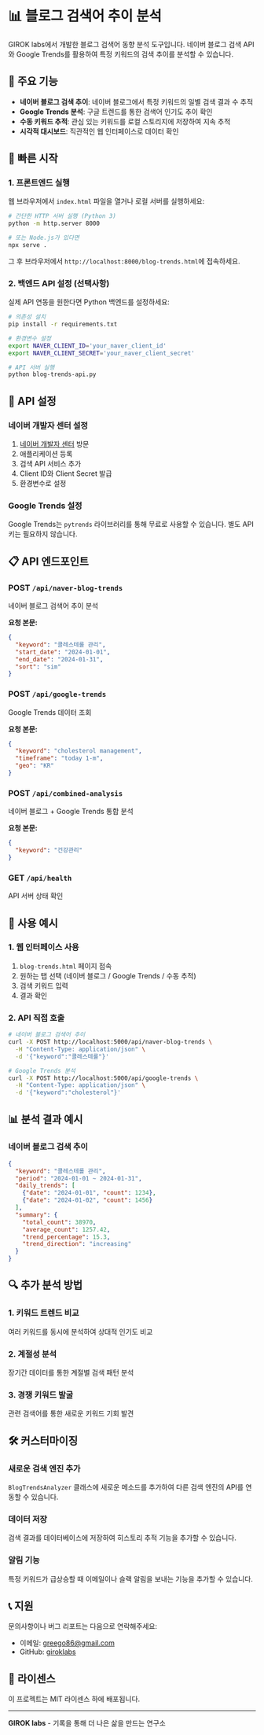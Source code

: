 # 📊 블로그 검색어 추이 분석

GIROK labs에서 개발한 블로그 검색어 동향 분석 도구입니다. 네이버 블로그 검색 API와 Google Trends를 활용하여 특정 키워드의 검색 추이를 분석할 수 있습니다.

## 🌟 주요 기능

- **네이버 블로그 검색 추이**: 네이버 블로그에서 특정 키워드의 일별 검색 결과 수 추적
- **Google Trends 분석**: 구글 트렌드를 통한 검색어 인기도 추이 확인
- **수동 키워드 추적**: 관심 있는 키워드를 로컬 스토리지에 저장하여 지속 추적
- **시각적 대시보드**: 직관적인 웹 인터페이스로 데이터 확인

## 🚀 빠른 시작

### 1. 프론트엔드 실행

웹 브라우저에서 `index.html` 파일을 열거나 로컬 서버를 실행하세요:

```bash
# 간단한 HTTP 서버 실행 (Python 3)
python -m http.server 8000

# 또는 Node.js가 있다면
npx serve .
```

그 후 브라우저에서 `http://localhost:8000/blog-trends.html`에 접속하세요.

### 2. 백엔드 API 설정 (선택사항)

실제 API 연동을 원한다면 Python 백엔드를 설정하세요:

```bash
# 의존성 설치
pip install -r requirements.txt

# 환경변수 설정
export NAVER_CLIENT_ID='your_naver_client_id'
export NAVER_CLIENT_SECRET='your_naver_client_secret'

# API 서버 실행
python blog-trends-api.py
```

## 🔧 API 설정

### 네이버 개발자 센터 설정

1. [네이버 개발자 센터](https://developers.naver.com/) 방문
2. 애플리케이션 등록
3. 검색 API 서비스 추가
4. Client ID와 Client Secret 발급
5. 환경변수로 설정

### Google Trends 설정

Google Trends는 `pytrends` 라이브러리를 통해 무료로 사용할 수 있습니다. 별도 API 키는 필요하지 않습니다.

## 📋 API 엔드포인트

### POST `/api/naver-blog-trends`
네이버 블로그 검색어 추이 분석

**요청 본문:**
```json
{
  "keyword": "콜레스테롤 관리",
  "start_date": "2024-01-01",
  "end_date": "2024-01-31",
  "sort": "sim"
}
```

### POST `/api/google-trends`
Google Trends 데이터 조회

**요청 본문:**
```json
{
  "keyword": "cholesterol management",
  "timeframe": "today 1-m",
  "geo": "KR"
}
```

### POST `/api/combined-analysis`
네이버 블로그 + Google Trends 통합 분석

**요청 본문:**
```json
{
  "keyword": "건강관리"
}
```

### GET `/api/health`
API 서버 상태 확인

## 🎯 사용 예시

### 1. 웹 인터페이스 사용

1. `blog-trends.html` 페이지 접속
2. 원하는 탭 선택 (네이버 블로그 / Google Trends / 수동 추적)
3. 검색 키워드 입력
4. 결과 확인

### 2. API 직접 호출

```bash
# 네이버 블로그 검색어 추이
curl -X POST http://localhost:5000/api/naver-blog-trends \
  -H "Content-Type: application/json" \
  -d '{"keyword":"콜레스테롤"}'

# Google Trends 분석
curl -X POST http://localhost:5000/api/google-trends \
  -H "Content-Type: application/json" \
  -d '{"keyword":"cholesterol"}'
```

## 📊 분석 결과 예시

### 네이버 블로그 검색 추이
```json
{
  "keyword": "콜레스테롤 관리",
  "period": "2024-01-01 ~ 2024-01-31",
  "daily_trends": [
    {"date": "2024-01-01", "count": 1234},
    {"date": "2024-01-02", "count": 1456}
  ],
  "summary": {
    "total_count": 38970,
    "average_count": 1257.42,
    "trend_percentage": 15.3,
    "trend_direction": "increasing"
  }
}
```

## 🔍 추가 분석 방법

### 1. 키워드 트렌드 비교
여러 키워드를 동시에 분석하여 상대적 인기도 비교

### 2. 계절성 분석
장기간 데이터를 통한 계절별 검색 패턴 분석

### 3. 경쟁 키워드 발굴
관련 검색어를 통한 새로운 키워드 기회 발견

## 🛠️ 커스터마이징

### 새로운 검색 엔진 추가
`BlogTrendsAnalyzer` 클래스에 새로운 메소드를 추가하여 다른 검색 엔진의 API를 연동할 수 있습니다.

### 데이터 저장
검색 결과를 데이터베이스에 저장하여 히스토리 추적 기능을 추가할 수 있습니다.

### 알림 기능
특정 키워드가 급상승할 때 이메일이나 슬랙 알림을 보내는 기능을 추가할 수 있습니다.

## 📞 지원

문의사항이나 버그 리포트는 다음으로 연락해주세요:
- 이메일: greego86@gmail.com
- GitHub: [giroklabs](https://github.com/giroklabs)

## 📄 라이센스

이 프로젝트는 MIT 라이센스 하에 배포됩니다.

---

**GIROK labs** - 기록을 통해 더 나은 삶을 만드는 연구소